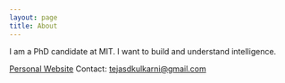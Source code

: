 ```yaml
---
layout: page
title: About
---
```


I am a PhD candidate at MIT. I want to build and understand intelligence. 

[Personal Website](http://tejask.com/)
Contact: tejasdkulkarni@gmail.com
